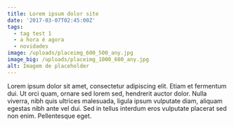```yaml
---
title: Lorem ipsum dolor site
date: '2017-03-07T02:45:00Z'
tags:
  - tag test 1
  - a hora é agora
  - novidades
image: /uploads/placeimg_600_500_any.jpg
image_big: /uploads/placeimg_1000_600_any.jpg
alt: Imagem de placeholder
---
```

Lorem ipsum dolor sit amet, consectetur adipiscing elit. Etiam et fermentum dui. Ut orci quam, ornare sed lorem sed, hendrerit auctor dolor. Nulla viverra, nibh quis ultrices malesuada, ligula ipsum vulputate diam, aliquam egestas nibh ante vel dui. Sed in tellus interdum eros vulputate placerat sed non enim. Pellentesque eget.
